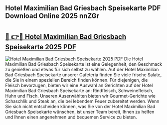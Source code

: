 ## Hotel Maximilian Bad Griesbach Speisekarte PDF Download Online 2025 nnZGr

# <h2><a href="http://gc6obn.nevu.top/?p=Hotel+Maximilian+Bad+Griesbach+Speisekarte">🔗 👉🔴 Hotel Maximilian Bad Griesbach Speisekarte 2025 PDF</a></h2>

[![Hotel Maximilian Bad Griesbach Speisekarte 2025 PDF](https://i.imgur.com/dBaPXMq.png)](http://gc6obn.nevu.top/?p=Hotel+Maximilian+Bad+Griesbach+Speisekarte)
Die Hotel Maximilian Bad Griesbach Speisekarte ist eine Gelegenheit, den Geschmack zu genießen und etwas für sich selbst zu wählen. Auf der Hotel Maximilian Bad Griesbach Speisekarte unserer Cafeteria finden Sie viele frische Salate, die Sie in einem speziellen Bereich finden können. Für diejenigen, die Fleisch bevorzugen, bieten wir eine Auswahl an Gerichten auf der Hotel Maximilian Bad Griesbach Speisekarte an: Rindfleisch, Schweinefleisch, Huhn und Fisch. Unseren Auserwählten bieten wir Gourmet-Gerichte wie Schaschlik und Steak an, die bei lebendem Feuer zubereitet werden. Wenn Sie sich nicht entscheiden können, was Sie von der Hotel Maximilian Bad Griesbach Speisekarte wünschen, ist unser Team bereit, Ihnen zu helfen und Ihnen einen angenehmen und bequemen Service zu bieten.

